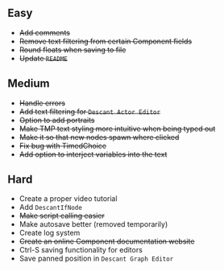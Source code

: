 ## Easy

- ~~Add comments~~
- ~~Remove text filtering from certain Component fields~~
- ~~Round floats when saving to file~~
- ~~Update `README`~~



## Medium

- ~~Handle errors~~
- ~~Add text filtering for `Descant Actor Editor`~~
- ~~Option to add portraits~~
- ~~Make TMP text styling more intuitive when being typed out~~
- ~~Make it so that new nodes spawn where clicked~~
- ~~Fix bug with TimedChoice~~
- ~~Add option to interject variables into the text~~



## Hard

- Create a proper video tutorial
- Add `DescantIfNode`
- ~~Make script calling easier~~
- Make autosave better (removed temporarily)
- Create log system
- ~~Create an online Component documentation website~~
- Ctrl-S saving functionality for editors
- Save panned position in `Descant Graph Editor`